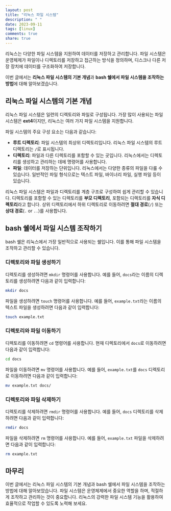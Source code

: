```yaml
---
layout: post
title: "리눅스 파일 시스템"
description: " "
date: 2023-09-11
tags: [linux]
comments: true
share: true
---
```


리눅스는 다양한 파일 시스템을 지원하여 데이터를 저장하고 관리합니다. 파일 시스템은 운영체제가 파일이나 디렉토리를 저장하고 접근하는 방식을 정의하며, 디스크나 다른 저장 장치에 데이터를 구조화하여 저장합니다.

이번 글에서는 **리눅스 파일 시스템의 기본 개념**과 **bash 쉘에서 파일 시스템을 조작하는 방법**에 대해 알아보겠습니다. 

## 리눅스 파일 시스템의 기본 개념

리눅스 파일 시스템은 일련의 디렉토리와 파일로 구성됩니다. 가장 많이 사용되는 파일 시스템은 **ext4**이지만, 리눅스는 여러 가지 파일 시스템을 지원합니다.

파일 시스템의 주요 구성 요소는 다음과 같습니다:

- **루트 디렉토리**: 파일 시스템의 최상위 디렉토리입니다. 리눅스 파일 시스템의 루트 디렉토리는 `/`로 표시됩니다.
- **디렉토리**: 파일과 다른 디렉토리를 포함할 수 있는 곳입니다. 리눅스에서는 디렉토리를 생성하고 관리하는 데에 명령어를 사용합니다.
- **파일**: 데이터를 저장하는 단위입니다. 리눅스에서는 다양한 종류의 파일을 다룰 수 있습니다. 일반적인 파일 형식으로는 텍스트 파일, 바이너리 파일, 실행 파일 등이 있습니다.

리눅스 파일 시스템은 파일과 디렉토리를 계층 구조로 구성하여 쉽게 관리할 수 있습니다. 디렉토리를 포함할 수 있는 디렉토리를 **부모 디렉토리**, 포함되는 디렉토리를 **자식 디렉토리**라고 합니다. 상위 디렉토리에서 하위 디렉토리로 이동하려면 **절대 경로**(`/`) 또는 **상대 경로**(`.` or `..`)를 사용합니다.

## bash 쉘에서 파일 시스템 조작하기

bash 쉘은 리눅스에서 가장 일반적으로 사용되는 쉘입니다. 이를 통해 파일 시스템을 조작하고 관리할 수 있습니다.

### 디렉토리와 파일 생성하기

디렉토리를 생성하려면 `mkdir` 명령어를 사용합니다. 예를 들어, `docs`라는 이름의 디렉토리를 생성하려면 다음과 같이 입력합니다:

```bash
mkdir docs
```

파일을 생성하려면 `touch` 명령어를 사용합니다. 예를 들어, `example.txt`라는 이름의 텍스트 파일을 생성하려면 다음과 같이 입력합니다:

```bash
touch example.txt
```

### 디렉토리와 파일 이동하기

디렉토리를 이동하려면 `cd` 명령어를 사용합니다. 현재 디렉토리에서 `docs`로 이동하려면 다음과 같이 입력합니다:

```bash
cd docs
```

파일을 이동하려면 `mv` 명령어를 사용합니다. 예를 들어, `example.txt`를 `docs` 디렉토리로 이동하려면 다음과 같이 입력합니다:

```bash
mv example.txt docs/
```

### 디렉토리와 파일 삭제하기

디렉토리를 삭제하려면 `rmdir` 명령어를 사용합니다. 예를 들어, `docs` 디렉토리를 삭제하려면 다음과 같이 입력합니다:

```bash
rmdir docs
```

파일을 삭제하려면 `rm` 명령어를 사용합니다. 예를 들어, `example.txt` 파일을 삭제하려면 다음과 같이 입력합니다:

```bash
rm example.txt
```

## 마무리

이번 글에서는 리눅스 파일 시스템의 기본 개념과 bash 쉘에서 파일 시스템을 조작하는 방법에 대해 알아보았습니다. 파일 시스템은 운영체제에서 중요한 역할을 하며, 적절하게 조작하고 관리하는 것이 중요합니다. 리눅스의 강력한 파일 시스템 기능을 활용하여 효율적으로 작업할 수 있도록 노력해 보세요.